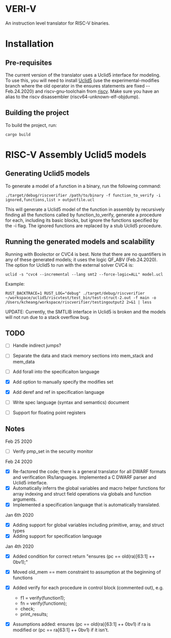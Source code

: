 # VERI-V

An instruction level translator for RISC-V binaries.

# Installation

## Pre-requisites

The current version of the translator uses a Uclid5 interface for modeling. To use this, you will need to install [Uclid5](https://github.com/uclid-org/uclid) (use the experimental-modifies branch where the old operator in the ensures statements are fixed -- Feb.24.2020) and riscv-gnu-toolchain from [riscv](https://github.com/riscv). Make sure you have an alias to the riscv disassembler (riscv64-unknown-elf-objdump).

## Building the project

To build the project, run:

`cargo build`

# RISC-V Assembly Uclid5 models

## Generating Uclid5 models

To generate a model of a function in a binary, run the following command:

`./target/debug/riscverifier /path/to/binary -f function_to_verify -i ignored,functions,list > outputfile.ucl`

This will generate a Uclid5 model of the function in assembly by recursively finding all the functions called by function\_to\_verify, generate a procedure for each, including its basic blocks, but ignore the functions specified by the -i flag. The ignored functions are replaced by a stub Uclid5 procedure.

## Running the generated models and scalability

Running with Boolector or CVC4 is best. Note that there are no quantifiers in any of these generated models; it uses the logic QF\_ABV (Feb.24.2020). The option for Uclid5 to run with the external solver CVC4 is:

`uclid -s "cvc4 --incremental --lang smt2 --force-logic=ALL" model.ucl`

Example:

`RUST_BACKTRACE=1 RUST_LOG="debug" ./target/debug/riscverifier ~/workspace/uclid5/riscvtest/test_bin/test-struct-2.out -f main -o /Users/kcheang/workspace/riscverifier/testingoutput2 2>&1 | less`

UPDATE: Currently, the SMTLIB interface in Uclid5 is broken and the models will not run due to a stack overflow bug.

## TODO

* [ ] Handle indirect jumps?
* [ ] Separate the data and stack memory sections into mem\_stack and mem\_data
* [ ] Add forall into the specificaiton language 

* [X] Add option to manually specify the modifies set
* [X] Add deref and ref in specification language
* [ ] Write spec language (syntax and semantics) document
* [ ] Support for floating point registers

## Notes

Feb 25 2020
* [ ] Verify pmp\_set in the security monitor

Feb 24 2020
* [x] Re-factored the code; there is a general translator for all DWARF formats and verification IRs/languages. Implemented a C DWARF parser and Uclid5 interface.
* [x] Automatically inferrs the global variables and macro helper functions for array indexing and struct field operations via globals and function arguments.
* [x] Implemented a specification language that is automatically translated.

Jan 6th 2020
* [x] Adding support for global variables including primitive, array, and struct types
* [x] Adding support for specification language

Jan 4th 2020
* [x] Added condition for correct return "ensures (pc == old(ra)[63:1] ++ 0bv1);"
* [x] Moved old\_mem == mem constraint to assumption at the beginning of functions
* [x] Added verify for each procedure in control block (commented out), e.g.
    * f1 = verify(function1);
	* fn = verify(functionn);
	* check;
	* print\_results;
* [x] Assumptions added: ensures (pc == old(ra)[63:1] ++ 0bv1) if ra is modified or (pc == ra[63:1] ++ 0bv1) if it isn't. 


